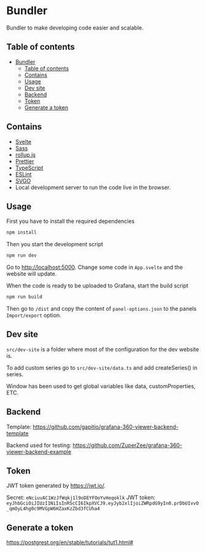 # Bundler

Bundler to make developing code easier and scalable.

## Table of contents

- [Bundler](#bundler)
  - [Table of contents](#table-of-contents)
  - [Contains](#contains)
  - [Usage](#usage)
  - [Dev site](#dev-site)
  - [Backend](#backend)
  - [Token](#token)
  - [Generate a token](#generate-a-token)

## Contains

- [Svelte](https://svelte.dev/)
- [Sass](https://sass-lang.com/)
- [rollup.js](https://rollupjs.org/)
- [Prettier](https://prettier.io/)
- [TypeScript](https://www.typescriptlang.org/)
- [ESLint](https://eslint.org/)
- [SVGO](https://github.com/svg/svgo)
- Local development server to run the code live in the browser.

## Usage

First you have to install the required dependencies

```bash
npm install
```

Then you start the development script

```bash
npm run dev
```

Go to <http://localhost:5000>. Change some code in `App.svelte` and the website will update.

When the code is ready to be uploaded to Grafana, start the build script

```bash
npm run build
```

Then go to `/dist` and copy the content of `panel-options.json` to the panels `Import/export` option.

## Dev site

`src/dev-site` is a folder where most of the configuration for the dev website is.

To add custom series go to `src/dev-site/data.ts` and add createSeries() in series.

Window has been used to get global variables like data, customProperties, ETC.

## Backend

Template: <https://github.com/gapitio/grafana-360-viewer-backend-template>

Backend used for testing: <https://github.com/ZuperZee/grafana-360-viewer-backend-example>

## Token

JWT token generated by <https://jwt.io/>.

Secret: `eNciuvAC1WzJfWqkj1l9oDEYFOoYvHeqoklk`
JWT token: `eyJhbGciOiJIUzI1NiIsInR5cCI6IkpXVCJ9.eyJyb2xlIjoiZWRpdG9yIn0.prDbUIvvO_qmOyL4hg0c9MVGpW6HZaxKzZbd3fCUha4`

## Generate a token

<https://postgrest.org/en/stable/tutorials/tut1.html#>
